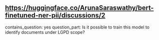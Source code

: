 ## https://huggingface.co/ArunaSaraswathy/bert-finetuned-ner-pii/discussions/2

contains_question: yes
question_part: Is it possible to train this model to identify documents under LGPD scope?